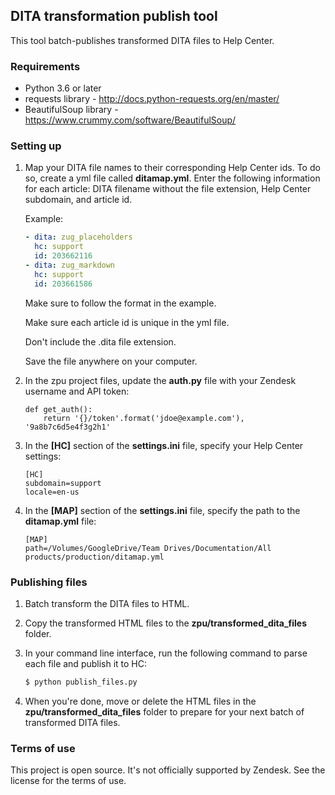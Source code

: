 
## DITA transformation publish tool

This tool batch-publishes transformed DITA files to Help Center.


### Requirements

- Python 3.6 or later
- requests library - http://docs.python-requests.org/en/master/
- BeautifulSoup library - https://www.crummy.com/software/BeautifulSoup/


### Setting up

1. Map your DITA file names to their corresponding Help Center ids. To do so, create a yml file called **ditamap.yml**. Enter the following information for each article: DITA filename without the file extension, Help Center subdomain, and article id.

    Example:

    ```yml
    - dita: zug_placeholders
      hc: support
      id: 203662116
    - dita: zug_markdown
      hc: support
      id: 203661586
    ```

    Make sure to follow the format in the example.

    Make sure each article id is unique in the yml file.

    Don't include the .dita file extension.

    Save the file anywhere on your computer.

2. In the zpu project files, update the **auth.py** file with your Zendesk username and API token:

    ```
    def get_auth():
        return '{}/token'.format('jdoe@example.com'), '9a8b7c6d5e4f3g2h1'
    ```

3. In the **[HC]** section of the **settings.ini** file, specify your Help Center settings:

    ```text
    [HC]
    subdomain=support
    locale=en-us
	```

4. In the **[MAP]** section of the **settings.ini** file, specify the path to the **ditamap.yml** file:
    
    ```text
    [MAP]
    path=/Volumes/GoogleDrive/Team Drives/Documentation/All products/production/ditamap.yml
    ```


### Publishing files

1. Batch transform the DITA files to HTML.

2. Copy the transformed HTML files to the **zpu/transformed_dita_files** folder.

3. In your command line interface, run the following command to parse each file and publish it to HC:

    ```bash
    $ python publish_files.py
    ```

4. When you're done, move or delete the HTML files in the **zpu/transformed_dita_files** folder to prepare for your next batch of transformed DITA files.


### Terms of use

This project is open source. It's not officially supported by Zendesk. See the license for the terms of use.